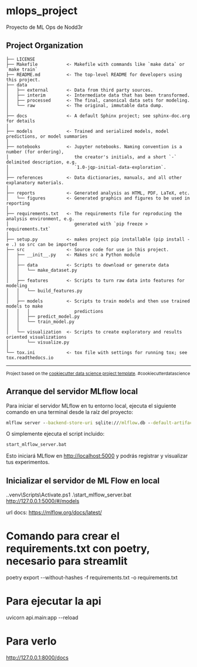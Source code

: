 mlops_project
==============================

Proyecto de ML Ops de Nodd3r

Project Organization
------------

    ├── LICENSE
    ├── Makefile           <- Makefile with commands like `make data` or `make train`
    ├── README.md          <- The top-level README for developers using this project.
    ├── data
    │   ├── external       <- Data from third party sources.
    │   ├── interim        <- Intermediate data that has been transformed.
    │   ├── processed      <- The final, canonical data sets for modeling.
    │   └── raw            <- The original, immutable data dump.
    │
    ├── docs               <- A default Sphinx project; see sphinx-doc.org for details
    │
    ├── models             <- Trained and serialized models, model predictions, or model summaries
    │
    ├── notebooks          <- Jupyter notebooks. Naming convention is a number (for ordering),
    │                         the creator's initials, and a short `-` delimited description, e.g.
    │                         `1.0-jqp-initial-data-exploration`.
    │
    ├── references         <- Data dictionaries, manuals, and all other explanatory materials.
    │
    ├── reports            <- Generated analysis as HTML, PDF, LaTeX, etc.
    │   └── figures        <- Generated graphics and figures to be used in reporting
    │
    ├── requirements.txt   <- The requirements file for reproducing the analysis environment, e.g.
    │                         generated with `pip freeze > requirements.txt`
    │
    ├── setup.py           <- makes project pip installable (pip install -e .) so src can be imported
    ├── src                <- Source code for use in this project.
    │   ├── __init__.py    <- Makes src a Python module
    │   │
    │   ├── data           <- Scripts to download or generate data
    │   │   └── make_dataset.py
    │   │
    │   ├── features       <- Scripts to turn raw data into features for modeling
    │   │   └── build_features.py
    │   │
    │   ├── models         <- Scripts to train models and then use trained models to make
    │   │   │                 predictions
    │   │   ├── predict_model.py
    │   │   └── train_model.py
    │   │
    │   └── visualization  <- Scripts to create exploratory and results oriented visualizations
    │       └── visualize.py
    │
    └── tox.ini            <- tox file with settings for running tox; see tox.readthedocs.io


--------

<p><small>Project based on the <a target="_blank" href="https://drivendata.github.io/cookiecutter-data-science/">cookiecutter data science project template</a>. #cookiecutterdatascience</small></p>

## Arranque del servidor MLflow local

Para iniciar el servidor MLflow en tu entorno local, ejecuta el siguiente comando en una terminal desde la raíz del proyecto:

```bat
mlflow server --backend-store-uri sqlite:///mlflow.db --default-artifact-root ./mlruns --host 0.0.0.0 --port 5000
```

O simplemente ejecuta el script incluido:

```bat
start_mlflow_server.bat
```

Esto iniciará MLflow en [http://localhost:5000](http://localhost:5000) y podrás registrar y visualizar tus experimentos.

## Inicializar el servidor de ML Flow en local

.\.venv\Scripts\Activate.ps1
.\start_mlflow_server.bat
http://127.0.0.1:5000/#/models

url docs: https://mlflow.org/docs/latest/


# Comando para crear el requirements.txt con poetry, necesario para streamlit
poetry export --without-hashes -f requirements.txt -o requirements.txt


# Para ejecutar la api
uvicorn api.main:app --reload

# Para verlo
http://127.0.0.1:8000/docs